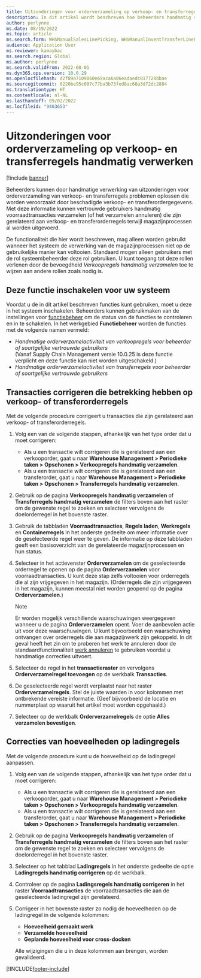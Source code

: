 ```yaml
---
title: Uitzonderingen voor orderverzameling op verkoop- en transferregels handmatig verwerken
description: In dit artikel wordt beschreven hoe beheerders handmatig voorraadtransacties kunnen verzamelen (of het verzamelen annuleren) om problemen op te lossen die worden veroorzaakt door beschadigde verkoop- en transferordergegevens.
author: perlynne
ms.date: 08/19/2022
ms.topic: article
ms.search.form: WHSManualSalesLinePicking, WHSManualInventTransferLinePicking, InventTransPick, WHSLoadLineManualCorrection, WHSTroubleshootingSelfService
audience: Application User
ms.reviewer: kamaybac
ms.search.region: Global
ms.author: perlynne
ms.search.validFrom: 2022-08-01
ms.dyn365.ops.version: 10.0.29
ms.openlocfilehash: d2f89a7109060e69aca6a06eadaedc017728bbae
ms.sourcegitcommit: 0220be95c007c77ba3b73fed8ac68a3d72dc2884
ms.translationtype: HT
ms.contentlocale: nl-NL
ms.lasthandoff: 09/02/2022
ms.locfileid: "9403653"
---
```

# <a name="manually-handle-sales-and-transfer-line-picking-exceptions"></a>Uitzonderingen voor orderverzameling op verkoop- en transferregels handmatig verwerken

[!include [banner](../includes/banner.md)]

Beheerders kunnen door handmatige verwerking van uitzonderingen voor orderverzameling van verkoop- en transferregels problemen oplossen die worden veroorzaakt door beschadigde verkoop- en transferordergegevens. Met deze informatie kunnen vertrouwde gebruikers handmatig voorraadtransacties verzamelen (of het verzamelen annuleren) die zijn gerelateerd aan verkoop- en transferorderregels terwijl magazijnprocessen al worden uitgevoerd.

De functionaliteit die hier wordt beschreven, mag alleen worden gebruikt wanneer het systeem de verwerking van de magazijnprocessen niet op de gebruikelijke manier kan voltooien. Standaard mogen alleen gebruikers met de rol systeembeheerder deze rol gebruiken. U kunt toegang tot deze rollen verlenen door de bevoegdheid *Verkoopregels handmatig verzamelen* toe te wijzen aan andere rollen zoals nodig is.

## <a name="turn-on-this-feature-for-your-system"></a>Deze functie inschakelen voor uw systeem

Voordat u de in dit artikel beschreven functies kunt gebruiken, moet u deze in het systeem inschakelen. Beheerders kunnen gebruikmaken van de instellingen voor [functiebeheer](../../fin-ops-core/fin-ops/get-started/feature-management/feature-management-overview.md) om de status van de functies te controleren en in te schakelen. In het werkgebied **Functiebeheer** worden de functies met de volgende namen vermeld:

- *Handmatige orderverzamelactiviteit van verkoopregels voor beheerder of soortgelijke vertrouwde gebruikers*<br>(Vanaf Supply Chain Management versie 10.0.25 is deze functie verplicht en deze functie kan niet worden uitgeschakeld.)
- *Handmatige orderverzamelactiviteit van transferregels voor beheerder of soortgelijke vertrouwde gebruikers*

## <a name="correct-transactions-related-to-sales-or-transfer-order-lines"></a>Transacties corrigeren die betrekking hebben op verkoop- of transferorderregels

Met de volgende procedure corrigeert u transacties die zijn gerelateerd aan verkoop- of transferorderregels.

1. Volg een van de volgende stappen, afhankelijk van het type order dat u moet corrigeren:

    - Als u een transactie wilt corrigeren die is gerelateerd aan een verkooporder, gaat u naar **Warehouse Management \> Periodieke taken \> Opschonen \> Verkoopregels handmatig verzamelen**.
    - Als u een transactie wilt corrigeren die is gerelateerd aan een transferorder, gaat u naar **Warehouse Management \> Periodieke taken \> Opschonen \> Transferregels handmatig verzamelen**.

1. Gebruik op de pagina **Verkoopregels handmatig verzamelen** of **Transferregels handmatig verzamelen** de filters boven aan het raster om de gewenste regel te zoeken en selecteer vervolgens de doelorderregel in het bovenste raster.
1. Gebruik de tabbladen **Voorraadtransacties**, **Regels laden**, **Werkregels** en **Containerregels** in het onderste gedeelte om meer informatie over de geselecteerde regel weer te geven. De informatie op deze tabbladen geeft een basisoverzicht van de gerelateerde magazijnprocessen en hun status.
1. Selecteer in het actievenster **Orderverzamelen** om de geselecteerde orderregel te openen op de pagina **Orderverzamelen** voor voorraadtransacties. U kunt deze stap zelfs voltooien voor orderregels die al zijn vrijgegeven in het magazijn. (Orderregels die zijn vrijgegeven in het magazijn, kunnen meestal niet worden geopend op de pagina **Orderverzamelen**.)

    > [!NOTE]
    > Er worden mogelijk verschillende waarschuwingen weergegeven wanneer u de pagina **Orderverzamelen** opent. Voer de aanbevolen actie uit voor deze waarschuwingen. U kunt bijvoorbeeld een waarschuwing ontvangen over orderregels die aan magazijnwerk zijn gekoppeld. In dit geval heeft het zin om te proberen het werk te annuleren door de standaardfunctionaliteit [werk annuleren](cancel-warehouse-work.md) te gebruiken voordat u handmatige correcties uitvoert.

1. Selecteer de regel in het **transactieraster** en vervolgens **Orderverzamelregel toevoegen** op de werkbalk **Transacties**.
1. De geselecteerde regel wordt verplaatst naar het raster **Orderverzamelregels**. Stel de juiste waarden in voor kolommen met ontbrekende vereiste informatie. (Geef bijvoorbeeld de locatie en nummerplaat op waaruit het artikel moet worden opgehaald.)
1. Selecteer op de werkbalk **Orderverzamelregels** de optie **Alles verzamelen bevestigen**.

## <a name="correct-load-line-quantities"></a>Correcties van hoeveelheden op ladingregels

Met de volgende procedure kunt u de hoeveelheid op de ladingregel aanpassen.

1. Volg een van de volgende stappen, afhankelijk van het type order dat u moet corrigeren:

    - Als u een transactie wilt corrigeren die is gerelateerd aan een verkooporder, gaat u naar **Warehouse Management \> Periodieke taken \> Opschonen \> Verkoopregels handmatig verzamelen**.
    - Als u een transactie wilt corrigeren die is gerelateerd aan een transferorder, gaat u naar **Warehouse Management \> Periodieke taken \> Opschonen \> Transferregels handmatig verzamelen**.

1. Gebruik op de pagina **Verkoopregels handmatig verzamelen** of **Transferregels handmatig verzamelen** de filters boven aan het raster om de gewenste regel te zoeken en selecteer vervolgens de doelorderregel in het bovenste raster.
1. Selecteer op het tabblad **Ladingregels** in het onderste gedeelte de optie **Ladingregels handmatig corrigeren** op de werkbalk.
1. Controleer op de pagina **Ladingsregels handmatig corrigeren** in het raster **Voorraadtransacties** de voorraadtransacties die aan de geselecteerde ladingregel zijn gerelateerd.
1. Corrigeer in het bovenste raster zo nodig de hoeveelheden op de ladingregel in de volgende kolommen:

    - **Hoeveelheid gemaakt werk**
    - **Verzamelde hoeveelheid**
    - **Geplande hoeveelheid voor cross-docken**

    Alle wijzigingen die u in deze kolommen aan brengen, worden gevalideerd.

[!INCLUDE[footer-include](../../includes/footer-banner.md)]
